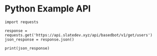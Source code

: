 # Python Example API

```
import requests

response = requests.get('https://api.slatedev.xyz/api/basedbot/v1/get/users')
json_response = response.json()

print(json_response)
```
